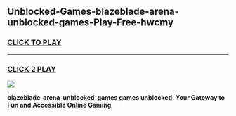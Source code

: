 
## Unblocked-Games-blazeblade-arena-unblocked-games-Play-Free-hwcmy
<h3>
<a href="https://premium76.site?title=blazeblade-arena-unblocked-games&ref=18A1">CLICK TO PLAY</a></h3>
<hr>

<h3>
<a href="https://premium76.site?title=blazeblade-arena-unblocked-games&ref=18A1">CLICK 2 PLAY</a>
  
</h3>

<a href="https://premium76.site?title=blazeblade-arena-unblocked-games&ref=18A1"><img src="https://clearcache.store/games.png"></a>


**blazeblade-arena-unblocked-games games unblocked: Your Gateway to Fun and Accessible Online Gaming**
